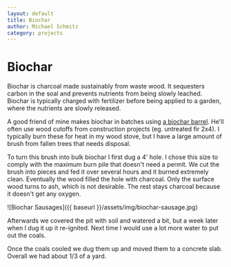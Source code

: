 ```yaml
---
layout: default
title: Biochar
author: Michael Schmitz
category: projects
---
```


# Biochar

Biochar is charcoal made sustainably from waste wood.  It sequesters carbon in
the soal and prevents nutrients from being slowly leached.  Biochar is
typically charged with fertilizer before being applied to a garden, where the
nutrients are slowly released.

A good friend of mine makes biochar in batches using [a biochar
barrel](http://www.holon.se/folke/carbon/simplechar/simplechar.shtml).  He'll
often use wood cutoffs from construction projects (eg. untreated fir 2x4).  I
typically burn these for heat in my wood stove, but I have a large amount of
brush from fallen trees that needs disposal.

To turn this brush into bulk biochar I first dug a 4' hole.  I chose this size
to comply with the maximum burn pile that doesn't need a permit.  We cut the
brush into pieces and fed it over several hours and it burned extremely clean.
Eventually the wood filled the hole with charcoal.  Only the surface wood
turns to ash, which is not desirable.  The rest stays charcoal because it
doesn't get any oxygen.

![Biochar Sausages]({{ baseurl }}/assets/img/biochar-sausage.jpg)

Afterwards we covered the pit with soil and watered a bit, but a week later
when I dug it up it re-ignited.  Next time I would use a lot more water to
put out the coals.

Once the coals cooled we dug them up and moved them to a concrete slab.
Overall we had about 1/3 of a yard.
